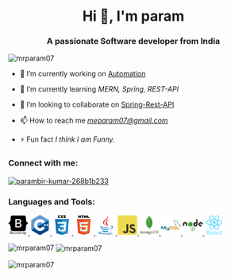 <h1 align="center">Hi 👋, I'm param</h1>
<h3 align="center">A passionate Software developer from India</h3>

<p align="left"> <img src="https://komarev.com/ghpvc/?username=mrparam07&label=Profile%20views&color=0e75b6&style=flat" alt="mrparam07" /> </p>

- 🔭 I’m currently working on [Automation]()

- 🌱 I’m currently learning *MERN, Spring, REST-API*

- 👯 I’m looking to collaborate on [Spring-Rest-API]()

- 📫 How to reach me *meparam07@gmail.com*

- ⚡ Fun fact *I think I am Funny.*

<h3 align="left">Connect with me:</h3>
<p align="left">
<a href="https://linkedin.com/in/parambir-kumar-268b1b233" target="blank"><img align="center" src="https://raw.githubusercontent.com/rahuldkjain/github-profile-readme-generator/master/src/images/icons/Social/linked-in-alt.svg" alt="parambir-kumar-268b1b233" height="30" width="40" /></a>
</p>

<h3 align="left">Languages and Tools:</h3>
<p align="left"> <a href="https://getbootstrap.com" target="_blank" rel="noreferrer"> <img src="https://raw.githubusercontent.com/devicons/devicon/master/icons/bootstrap/bootstrap-plain-wordmark.svg" alt="bootstrap" width="40" height="40"/> </a> <a href="https://www.w3schools.com/cpp/" target="_blank" rel="noreferrer"> <img src="https://raw.githubusercontent.com/devicons/devicon/master/icons/cplusplus/cplusplus-original.svg" alt="cplusplus" width="40" height="40"/> </a> <a href="https://www.w3schools.com/css/" target="_blank" rel="noreferrer"> <img src="https://raw.githubusercontent.com/devicons/devicon/master/icons/css3/css3-original-wordmark.svg" alt="css3" width="40" height="40"/> </a> <a href="https://www.w3.org/html/" target="_blank" rel="noreferrer"> <img src="https://raw.githubusercontent.com/devicons/devicon/master/icons/html5/html5-original-wordmark.svg" alt="html5" width="40" height="40"/> </a> <a href="https://www.java.com" target="_blank" rel="noreferrer"> <img src="https://raw.githubusercontent.com/devicons/devicon/master/icons/java/java-original.svg" alt="java" width="40" height="40"/> </a> <a href="https://developer.mozilla.org/en-US/docs/Web/JavaScript" target="_blank" rel="noreferrer"> <img src="https://raw.githubusercontent.com/devicons/devicon/master/icons/javascript/javascript-original.svg" alt="javascript" width="40" height="40"/> </a> <a href="https://www.mongodb.com/" target="_blank" rel="noreferrer"> <img src="https://raw.githubusercontent.com/devicons/devicon/master/icons/mongodb/mongodb-original-wordmark.svg" alt="mongodb" width="40" height="40"/> </a> <a href="https://www.mysql.com/" target="_blank" rel="noreferrer"> <img src="https://raw.githubusercontent.com/devicons/devicon/master/icons/mysql/mysql-original-wordmark.svg" alt="mysql" width="40" height="40"/> </a> <a href="https://nodejs.org" target="_blank" rel="noreferrer"> <img src="https://raw.githubusercontent.com/devicons/devicon/master/icons/nodejs/nodejs-original-wordmark.svg" alt="nodejs" width="40" height="40"/> </a> <a href="https://reactjs.org/" target="_blank" rel="noreferrer"> <img src="https://raw.githubusercontent.com/devicons/devicon/master/icons/react/react-original-wordmark.svg" alt="react" width="40" height="40"/> </a> </p>

<p><img align="left" src="https://github-readme-stats.vercel.app/api/top-langs?username=mrparam07&show_icons=true&locale=en&layout=compact" alt="mrparam07" /></p>

<p>&nbsp;<img align="center" src="https://github-readme-stats.vercel.app/api?username=mrparam07&show_icons=true&locale=en" alt="mrparam07" /></p>

<p><img align="center" src="https://github-readme-streak-stats.herokuapp.com/?user=mrparam07&" alt="mrparam07" /></p>
